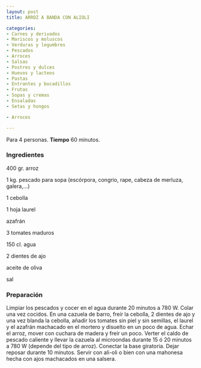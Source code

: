 ```yaml
---
layout: post
title: ARROZ A BANDA CON ALIOLI

categories:
- Carnes y derivados
- Mariscos y moluscos
- Verduras y legumbres
- Pescados
- Arroces
- Salsas
- Postres y dulces
- Huevos y lacteos
- Pastas
- Entrantes y bocadillos
- Frutas
- Sopas y cremas
- Ensaladas
- Setas y hongos

- Arroces

---
```


Para 4 personas.
<b>Tiempo</b> 60 minutos.

<h3>Ingredientes</h3>

400 gr. arroz

1 kg. pescado para sopa (escórpora, congrio, rape, cabeza de merluza, galera,...)

1 cebolla

1 hoja laurel

azafrán

3 tomates maduros

150 cl. agua

2 dientes de ajo

aceite de oliva

sal

<h3>Preparación</h3>

Limpiar los pescados y cocer en el agua durante 20 minutos a 780 W. Colar una vez cocidos. En una cazuela de barro, freír la cebolla, 2 dientes de ajo y una vez blanda la cebolla, añadir los tomates sin piel y sin semillas, el laurel y el azafrán machacado en el mortero y disuelto en un poco de agua. Echar el arroz, mover con cuchara de madera y freír un poco. Verter el caldo de pescado caliente y llevar la cazuela al microondas durante 15 ó 20 minutos a 780 W (depende del tipo de arroz). Conectar la base giratoria. Dejar reposar durante 10 minutos. Servir con ali-oli o bien con una mahonesa hecha con ajos machacados en una salsera.

